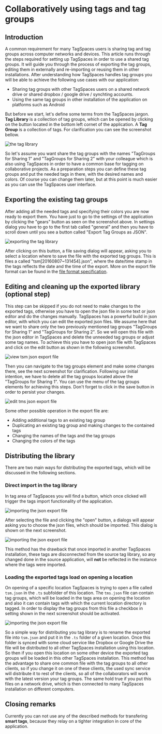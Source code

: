 # Collaboratively using tags and tag groups

## Introduction

A common requirement for many TagSpaces users is sharing tag and tag groups across computer networks and devices. This article runs through the steps required for setting up TagSpaces in order to use a shared tag groups. It will guide you through the process of exporting the tag groups, editing them in externally and re-importing or reusing them in other installations. After understanding how TagSpaces handles tag groups you will be able to achieve the following use cases with our application:

* Sharing tag groups with other TagSpaces users on a shared network drive or shared dropbox / google drive / synchting accounts.
* Using the same tag groups in other installation of the application on platforms such as Android

But before we start, let's define some terms from the TagSpaces jargon. **Tag Library** is a collection of tag groups, which can be opened by clicking on the button located in the bottom left cornet of the application. A **Tag Group** is a collection of tags. For clarification you can see the screenshot bellow.

![the tag library](/media/tag-library.png)

So let's assume you want share the tag groups with the names "TagGroups for Sharing 1" and "TagGroups for Sharing 2" with your colleague which is also using TagSpaces in order to have a common base for tagging on collaborative projects. As a preparation steps you can define these tag groups and put the needed tags in there, with the desired names and colors. Of course you can change them later, but at this point is much easier as you can use the TagSpaces user interface.

## Exporting the existing tag groups

After adding all the needed tags and specifying their colors you are now ready to export them. You have just to go to the settings of the application by clicking the "gears" button as seen on the screenshot above. In settings dialog you have to go to the first tab called "general" and then you have to scroll down until you see a button called "Export Tag Groups as JSON".

![exporting the tag library](/media/taggroups-export.png)

After clicking on this button, a file saving dialog will appear, asking you to select a location where to save the file with the exported tag groups. This is files a called "tsm[20160807~131454].json", where the date/time stamp in the tags reflects the date and the time of the export. More on the export file format can be found in the [file format specification](/documentation/metafileformats#taggroupsexport).

## Editing and cleaning up the exported library (optional step)
This step can be skipped if you do not need to make changes to the exported tags, otherwise you have to open the json file in some text or json editor and do the changes manually. TagSpaces has a powerful build in json editor, with which you can edit the exported json files. We assume here that we want to share only the two previously mentioned tag groups "TagGroups for Sharing 1" and "TagGroups for Sharing 2". So we will open this file with the json editor in TagSpaces and delete the unneeded tag groups or adjust some tag names. To achieve this you have to open json file with TagSpaces and click on the edit button as shown in the following screenshot.

![view tsm json export file](/media/tsm-json-view.png)

Then you can navigate to the tag groups element and make some changes there, see the next screenshot for clarification. Following our initial intention, we have to  delete all the tag groups located above the "TagGroups for Sharing 1". You can use the menu of the tag groups elements for achieving this steps. Don't forget to click in the save button in order to persist your changes.

![edit tms json export file](/media/tsm-json-edit.png)

Some other possible operation in the export file are:

* Adding additional tags to an existing tag group
* Duplicating an existing tag group and making changes to the contained tags
* Changing the names of the tags and the tag groups
* Changing the colors of the tags

## Distributing the library
There are two main ways for distributing the exported tags, which will be discussed in the following sections.

### Direct import in the tag library
In tag area of TagSpaces you will find a button, which once clicked will trigger the tags import functionality of the application.

![importing the json export file](/media/importing-taggroups.png)

After selecting the file and clicking the "open" button, a dialogs will appear asking you to choose the json files, which should be imported. This dialog is shown on the next screenshot.

![importing the json export file](/media/tags-import-dialog.png)

This method has the drawback that once imported in another TagSpaces installation, these tags are disconnected from the source tag library, so any changed done in the source application, will **not** be reflected in the instance where the tags were imported.

### Loading the exported tags load on opening a location
On opening of a specific location TagSpaces is trying to open a file called `tsm.json` in the `.ts` subfolder of this location. The `tms.json` file can contain tag groups, which will be loaded in the tags area on opening the location and also it can contain tags with which the current location directory is tagged. In order to display the tag groups from this file a checkbox in setting shown in the next screenshot should be activated.

![importing the json export file](/media/activate-tsm-loading.png)

So a simple way for distributing you tag library is to rename the exported file into `tsm.json` and put it in the `.ts` folder of a given location. Once this folder is synced with some cloud service like Dropbox or Google Drive the file will be distributed to all other TagSpaces installation using this location. So then if you open this location on some other device the exported tag groups will be loaded in this other TagSpaces installation. This method has the advantage to share one common file with the tag groups to all other clients, so if you change it on one of these clients, the used sync service will distribute it to rest of the clients, so all of the collaborators will work with the latest version your tag groups. The same hold true if you put this files on a network drive, which is then connected to many TagSpaces installation on different computers.

## Closing remarks
Currently you can not use any of the described methods for transfering **smart tags**, because they relay on a tighter integration in core of the application.